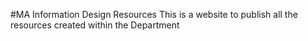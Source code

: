 #MA Information Design Resources
This is a website to publish all the resources created within the Department
